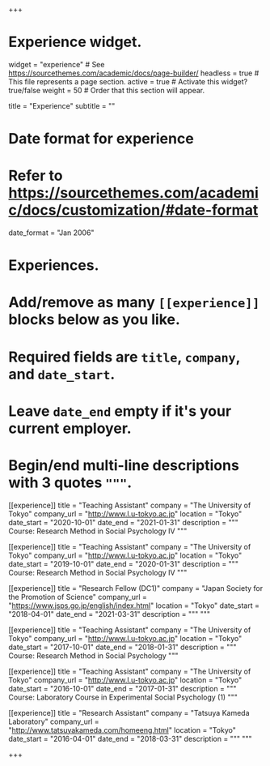 +++
# Experience widget.
widget = "experience"  # See https://sourcethemes.com/academic/docs/page-builder/
headless = true  # This file represents a page section.
active = true  # Activate this widget? true/false
weight = 50  # Order that this section will appear.

title = "Experience"
subtitle = ""

# Date format for experience
#   Refer to https://sourcethemes.com/academic/docs/customization/#date-format
date_format = "Jan 2006"

# Experiences.
#   Add/remove as many `[[experience]]` blocks below as you like.
#   Required fields are `title`, `company`, and `date_start`.
#   Leave `date_end` empty if it's your current employer.
#   Begin/end multi-line descriptions with 3 quotes `"""`.
[[experience]]
  title = "Teaching Assistant"
  company = "The University of Tokyo"
  company_url = "http://www.l.u-tokyo.ac.jp"
  location = "Tokyo"
  date_start = "2020-10-01"
  date_end = "2021-01-31"
  description = """
  Course: Research Method in Social Psychology IV
  """

[[experience]]
  title = "Teaching Assistant"
  company = "The University of Tokyo"
  company_url = "http://www.l.u-tokyo.ac.jp"
  location = "Tokyo"
  date_start = "2019-10-01"
  date_end = "2020-01-31"
  description = """
  Course: Research Method in Social Psychology IV
  """

[[experience]]
  title = "Research Fellow (DC1)"
  company = "Japan Society for the Promotion of Science"
  company_url = "https://www.jsps.go.jp/english/index.html"
  location = "Tokyo"
  date_start = "2018-04-01"
  date_end = "2021-03-31"
  description = """
  """

[[experience]]
  title = "Teaching Assistant"
  company = "The University of Tokyo"
  company_url = "http://www.l.u-tokyo.ac.jp"
  location = "Tokyo"
  date_start = "2017-10-01"
  date_end = "2018-01-31"
  description = """
  Course: Research Method in Social Psychology
  """

[[experience]]
  title = "Teaching Assistant"
  company = "The University of Tokyo"
  company_url = "http://www.l.u-tokyo.ac.jp"
  location = "Tokyo"
  date_start = "2016-10-01"
  date_end = "2017-01-31"
  description = """
  Course: Laboratory Course in Experimental Social Psychology (1)
  """

[[experience]]
  title = "Research Assistant"
  company = "Tatsuya Kameda Laboratory"
  company_url = "http://www.tatsuyakameda.com/homeeng.html"
  location = "Tokyo"
  date_start = "2016-04-01"
  date_end = "2018-03-31"
  description = """
  """

+++
